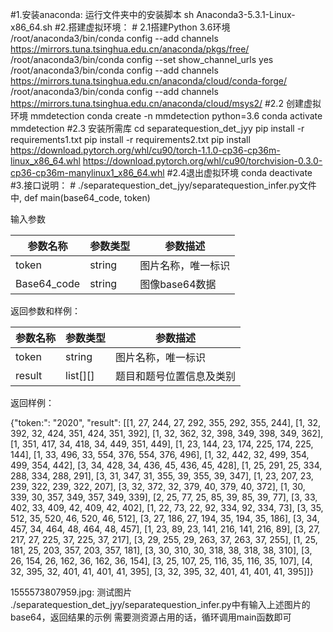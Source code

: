 \#1.安装anaconda: 运行文件夹中的安装脚本
sh Anaconda3-5.3.1-Linux-x86_64.sh
\#2.搭建虚拟环境：
\# 2.1搭建Python 3.6环境
/root/anaconda3/bin/conda config --add channels https://mirrors.tuna.tsinghua.edu.cn/anaconda/pkgs/free/
/root/anaconda3/bin/conda config --set show_channel_urls yes
/root/anaconda3/bin/conda config --add channels https://mirrors.tuna.tsinghua.edu.cn/anaconda/cloud/conda-forge/
/root/anaconda3/bin/conda config --add channels https://mirrors.tuna.tsinghua.edu.cn/anaconda/cloud/msys2/
\#2.2 创建虚拟环境 mmdetection
conda create -n mmdetection python=3.6
conda activate mmdetection
\#2.3 安装所需库
cd separatequestion_det_jyy
pip install -r requirements1.txt
pip install -r requirements2.txt
pip install https://download.pytorch.org/whl/cu90/torch-1.1.0-cp36-cp36m-linux_x86_64.whl https://download.pytorch.org/whl/cu90/torchvision-0.3.0-cp36-cp36m-manylinux1_x86_64.whl
\#2.4退出虚拟环境
conda deactivate
\#3.接口说明：
\# ./separatequestion_det_jyy/separatequestion_infer.py文件中,
def main(base64_code, token)

输入参数

| 参数名称    | 参数类型 | 参数描述           |
| ----------- | -------- | ------------------ |
| token       | string   | 图片名称，唯一标识 |
| Base64_code | string   | 图像base64数据     |

 返回参数和样例：

| 参数名称 | 参数类型 | 参数描述                 |
| -------- | -------- | ------------------------ |
| token    | string   | 图片名称，唯一标识       |
| result   | list[][] | 题目和题号位置信息及类别 |

 返回样例：

{"token:": "2020", "result": [[1, 27, 244, 27, 292, 355, 292, 355, 244], [1, 32, 392, 32, 424, 351, 424, 351, 392], [1, 32, 362, 32, 398, 349, 398, 349, 362], [1, 351, 417, 34, 418, 34, 449, 351, 449], [1, 23, 144, 23, 174, 225, 174, 225, 144], [1, 33, 496, 33, 554, 376, 554, 376, 496], [1, 32, 442, 32, 499, 354, 499, 354, 442], [3, 34, 428, 34, 436, 45, 436, 45, 428], [1, 25, 291, 25, 334, 288, 334, 288, 291], [3, 31, 347, 31, 355, 39, 355, 39, 347], [1, 23, 207, 23, 239, 322, 239, 322, 207], [3, 32, 372, 32, 379, 40, 379, 40, 372], [1, 30, 339, 30, 357, 349, 357, 349, 339], [2, 25, 77, 25, 85, 39, 85, 39, 77], [3, 33, 402, 33, 409, 42, 409, 42, 402], [1, 22, 73, 22, 92, 334, 92, 334, 73], [3, 35, 512, 35, 520, 46, 520, 46, 512], [3, 27, 186, 27, 194, 35, 194, 35, 186], [3, 34, 457, 34, 464, 48, 464, 48, 457], [1, 23, 89, 23, 141, 216, 141, 216, 89], [3, 27, 217, 27, 225, 37, 225, 37, 217], [3, 29, 255, 29, 263, 37, 263, 37, 255], [1, 25, 181, 25, 203, 357, 203, 357, 181], [3, 30, 310, 30, 318, 38, 318, 38, 310], [3, 26, 154, 26, 162, 36, 162, 36, 154], [3, 25, 107, 25, 116, 35, 116, 35, 107], [4, 32, 395, 32, 401, 41, 401, 41, 395], [3, 32, 395, 32, 401, 41, 401, 41, 395]]}

1555573807959.jpg: 测试图片
./separatequestion_det_jyy/separatequestion_infer.py中有输入上述图片的base64，返回结果的示例
需要测资源占用的话，循环调用main函数即可
